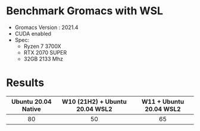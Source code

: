 # Benchmark Gromacs with WSL

- Gromacs Version : 2021.4
- CUDA enabled
- Spec:
  - Ryzen 7 3700X 
  - RTX 2070 SUPER
  - 32GB 2133 Mhz

# Results
| Ubuntu 20.04 Native | W10 (21H2) + Ubuntu 20.04 WSL2 | W11 + Ubuntu 20.04 WSL2 |
|:-------------------:|:------------------------------:|:-----------------------:|
|          80         |               50               |            65           |
